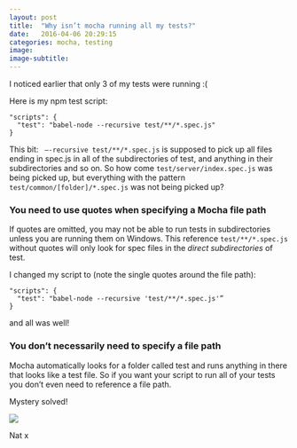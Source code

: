 ```yaml
---
layout: post
title:  "Why isn’t mocha running all my tests?"
date:   2016-04-06 20:29:15
categories: mocha, testing
image:
image-subtitle:
---
```


I noticed earlier that only 3 of my tests were running :(

Here is my npm test script:

	"scripts": {
	  "test": "babel-node --recursive test/**/*.spec.js"
	}

This bit: `` —-recursive test/**/*.spec.js`` is supposed to pick up all files ending in spec.js in all of the subdirectories of test, and anything in their subdirectories and so on. So how come ``test/server/index.spec.js`` was being picked up, but everything with the pattern ``test/common/[folder]/*.spec.js`` was not being picked up?

### You need to use quotes when specifying a Mocha file path
If quotes are omitted, you may not be able to run tests in subdirectories unless you are running them on Windows. This reference `test/**/*.spec.js` without quotes will only look for spec files in the *direct subdirectories* of test.

I changed my script to (note the single quotes around the file path):

	"scripts": {
	  "test": "babel-node --recursive 'test/**/*.spec.js'”
	}

and all was well!

### You don’t necessarily need to specify a file path
Mocha automatically looks for a folder called test and runs anything in there that looks like a test file. So if you want your script to run all of your tests you don’t even need to reference a file path.

Mystery solved!

<img src='http://www.natalie-akam.com/Blog/images/squirrel.png'/>

Nat x
